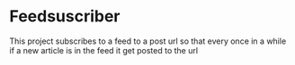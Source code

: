 # Feedsuscriber

This project subscribes to a feed to a post url so that every once in a while if a new
article is in the feed it get posted to the url